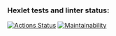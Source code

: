 ### Hexlet tests and linter status:
[![Actions Status](https://github.com/SpaYkeR696/frontend-project-11/actions/workflows/hexlet-check.yml/badge.svg)](https://github.com/SpaYkeR696/frontend-project-11/actions)
[![Maintainability](https://api.codeclimate.com/v1/badges/1c7347bf51064585c48a/maintainability)](https://codeclimate.com/github/SpaYkeR696/frontend-project-11/maintainability)